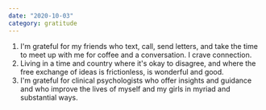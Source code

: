 ```yaml
---
date: "2020-10-03"
category: gratitude
---
```

1. I'm grateful for my friends who text, call, send letters, and take the time to meet up with me for coffee and a conversation. I crave connection.
2. Living in a time and country where it's okay to disagree, and where the free exchange of ideas is frictionless, is wonderful and good. 
3. I'm grateful for clinical psychologists who offer insights and guidance and who improve the lives of myself and my girls in myriad and substantial ways.

